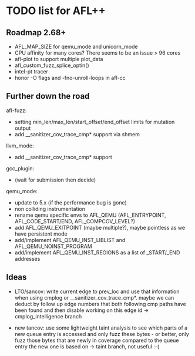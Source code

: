 # TODO list for AFL++

## Roadmap 2.68+

 - AFL_MAP_SIZE for qemu_mode and unicorn_mode
 - CPU affinity for many cores? There seems to be an issue > 96 cores
 - afl-plot to support multiple plot_data
 - afl_custom_fuzz_splice_optin()
 - intel-pt tracer
 - honor -O flags and -fno-unroll-loops in afl-cc

## Further down the road

afl-fuzz:
 - setting min_len/max_len/start_offset/end_offset limits for mutation output
 - add __sanitizer_cov_trace_cmp* support via shmem

llvm_mode:
 - add __sanitizer_cov_trace_cmp* support

gcc_plugin:
 - (wait for submission then decide)

qemu_mode:
 - update to 5.x (if the performance bug is gone)
 - non colliding instrumentation
 - rename qemu specific envs to AFL_QEMU (AFL_ENTRYPOINT, AFL_CODE_START/END,
   AFL_COMPCOV_LEVEL?)
 - add AFL_QEMU_EXITPOINT (maybe multiple?), maybe pointless as we have
   persistent mode
 - add/implement AFL_QEMU_INST_LIBLIST and AFL_QEMU_NOINST_PROGRAM
 - add/implement AFL_QEMU_INST_REGIONS as a list of _START/_END addresses

## Ideas

 - LTO/sancov: write current edge to prev_loc and use that information when
   using cmplog or __sanitizer_cov_trace_cmp*. maybe we can deduct by follow
   up edge numbers that both following cmp paths have been found and then
   disable working on this edge id -> cmplog_intelligence branch

 - new tancov: use some lightweight taint analysis to see which parts of a
   new queue entry is accessed and only fuzz these bytes - or better, only
   fuzz those bytes that are newly in coverage compared to the queue entry
   the new one is based on -> taint branch, not useful :-(
